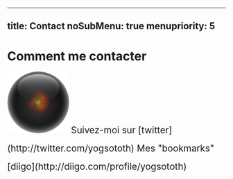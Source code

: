 ----- 
title: Contact
noSubMenu: true
menupriority: 5
-----
# Comment me contacter

<img src="/Scratch/img/about/avatar.png" alt="Avatar" class="left"/>

<span style="font-size: 1.5em; line-height: 2em">
  <yann.esposito@gmail.com>  
  Suivez-moi sur [twitter](http://twitter.com/yogsototh)  
  Mes "bookmarks" [diigo](http://diigo.com/profile/yogsototh)  
</span>
  <div class="flush"></div>
